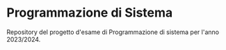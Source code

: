# Programmazione di Sistema
Repository del progetto d'esame di Programmazione di sistema per l'anno 2023/2024.